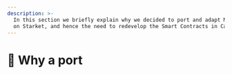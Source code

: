 ```yaml
---
description: >-
  In this section we briefly explain why we decided to port and adapt Moloch V2
  on Starket, and hence the need to redevelop the Smart Contracts in Cairo.
---
```


# 💠 Why a port

